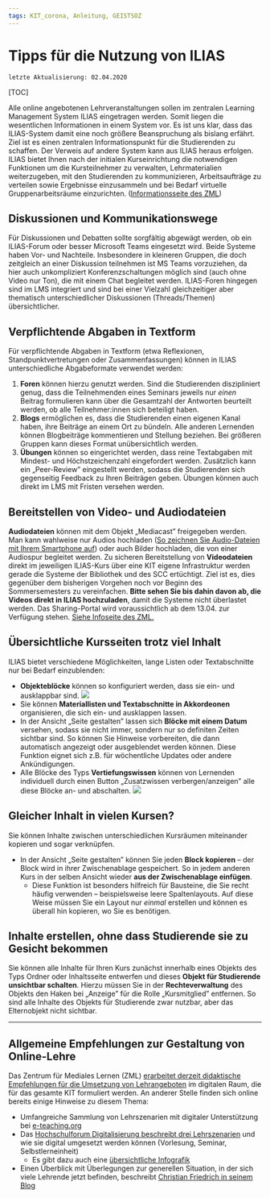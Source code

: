 ```yaml
---
tags: KIT_corona, Anleitung, GEISTSOZ
---
```


# Tipps für die Nutzung von ILIAS
```
letzte Aktualisierung: 02.04.2020
```
[TOC]

Alle online angebotenen Lehrveranstaltungen sollen im zentralen Learning Management System ILIAS eingetragen werden. Somit liegen die wesentlichen Informationen in einem System vor. Es ist uns klar, dass das ILIAS-System damit eine noch größere Beanspruchung als bislang erfährt. Ziel ist es einen zentralen Informationspunkt für die Studierenden zu schaffen. Der Verweis auf andere System kann aus ILIAS heraus erfolgen.
ILIAS bietet Ihnen nach der initialen Kurseinrichtung die notwendigen Funktionen um die Kursteilnehmer zu verwalten, Lehrmaterialien weiterzugeben, mit den Studierenden zu kommunizieren, Arbeitsaufträge zu verteilen sowie Ergebnisse einzusammeln und bei Bedarf virtuelle Gruppenarbeitsräume einzurichten. ([Informationsseite des ZML](http://www.zml.kit.edu/corona-ilias-nutzung.php))

## Diskussionen und Kommunikationswege
Für Diskussionen und Debatten sollte sorgfältig abgewägt werden, ob ein ILIAS-Forum oder besser Microsoft Teams eingesetzt wird. Beide Systeme haben Vor- und Nachteile. Insbesondere in kleineren Gruppen, die doch zeitgleich an einer Diskussion teilnehmen ist MS Teams vorzuziehen, da hier auch unkompliziert Konferenzschaltungen möglich sind (auch ohne Video nur Ton), die mit einem Chat begleitet werden. ILIAS-Foren hingegen sind im LMS integriert und sind bei einer Vielzahl gleichzeitiger aber thematisch unterschiedlicher Diskussionen (Threads/Themen) übersichtlicher.

## Verpflichtende Abgaben in Textform
Für verpflichtende Abgaben in Textform (etwa Reflexionen, Standpunktvertretungen oder Zusammenfassungen) können in ILIAS unterschiedliche Abgabeformate verwendet werden:
1. **Foren** können hierzu genutzt werden. Sind die Studierenden diszipliniert genug, dass die Teilnehmenden eines Seminars jeweils nur *einen* Beitrag formulieren kann über die Gesamtzahl der Antworten beurteilt werden, ob alle Teilnehmer:innen sich beteiligt haben.
2. **Blogs** ermöglichen es, dass die Studierenden einen eigenen Kanal haben, ihre Beiträge an einem Ort zu bündeln. Alle anderen Lernenden können Blogbeiträge kommentieren und Stellung beziehen. Bei größeren Gruppen kann dieses Format unübersichtlich werden.
3. **Übungen** können so eingerichtet werden, dass reine Textabgaben mit Mindest- und Höchstzeichenzahl eingefordert werden. Zusätzlich kann ein „Peer-Review” eingestellt werden, sodass die Studierenden sich gegenseitig Feedback zu Ihren Beiträgen geben. Übungen können auch direkt im LMS mit Fristen versehen werden.

## Bereitstellen von Video- und Audiodateien
**Audiodateien** können mit dem Objekt „Mediacast” freigegeben werden. Man kann wahlweise nur Audios hochladen ([So zeichnen Sie Audio-Dateien mit Ihrem Smartphone auf](https://s.kit.edu/tutorial-smartphone-diktiergert)) oder auch Bilder hochladen, die von einer Audiospur begleitet werden.
Zu sicheren Bereitstellung von **Videodateien** direkt im jeweiligen ILIAS-Kurs über eine KIT eigene Infrastruktur werden gerade die Systeme der Bibliothek und des SCC ertüchtigt. Ziel ist es, dies gegenüber dem bisherigen Vorgehen noch vor Beginn des Sommersemesters zu vereinfachen. **Bitte sehen Sie bis dahin davon ab, die Videos direkt in ILIAS hochzuladen**, damit die Systeme nicht überlastet werden. Das Sharing-Portal wird voraussichtlich ab dem 13.04. zur Verfügung stehen. [Siehe Infoseite des ZML.](http://www.zml.kit.edu/corona-screenrecording.php)

## Übersichtliche Kursseiten trotz viel Inhalt
ILIAS bietet verschiedene Möglichkeiten, lange Listen oder Textabschnitte nur bei Bedarf einzublenden:
* **Objekteblöcke** können so konfiguriert werden, dass sie ein- und ausklappbar sind.
![](https://i.imgur.com/qCH35Yw.png)
* Sie können **Materiallisten und Textabschnitte in Akkordeonen** organisieren, die sich ein- und ausklappen lassen.
* In der Ansicht „Seite gestalten” lassen sich **Blöcke mit einem Datum** versehen, sodass sie nicht immer, sondern nur so definiten Zeiten sichtbar sind. So können Sie Hinweise vorbereiten, die dann automatisch angezeigt oder ausgeblendet werden können. Diese Funktion eignet sich z.B. für wöchentliche Updates oder andere Ankündigungen.
* Alle Blöcke des Typs **Vertiefungswissen** können von Lernenden individuell durch einen Button „Zusatzwissen verbergen/anzeigen” alle diese Blöcke an- und abschalten.
![](https://i.imgur.com/th6clfc.png)

## Gleicher Inhalt in vielen Kursen?
Sie können Inhalte zwischen unterschiedlichen Kursräumen miteinander kopieren und sogar verknüpfen.

* In der Ansicht „Seite gestalten” können Sie jeden **Block  kopieren** – der Block wird in ihrer Zwischenablage gespeichert. So in jedem anderen Kurs in der selben Ansicht wieder **aus der Zwischenablage einfügen**. 
    * Diese Funktion ist besonders hilfreich für Bausteine, die Sie recht häufig verwenden – beispielsweise leere Spaltenlayouts. Auf diese Weise müssen Sie ein Layout nur *einmal* erstellen und können es überall hin kopieren, wo Sie es benötigen.

## Inhalte erstellen, ohne dass Studierende sie zu Gesicht bekommen
Sie können alle Inhalte für Ihren Kurs zunächst innerhalb eines Objekts des Typs Ordner oder Inhaltsseite entwerfen und dieses **Objekt für Studierende unsichtbar schalten**.
Hierzu müssen Sie in der **Rechteverwaltung** des Objekts den Haken bei „Anzeige” für die Rolle „Kursmitglied” entfernen.
So sind alle Inhalte des Objekts für Studierende zwar nutzbar, aber das Elternobjekt nicht sichtbar.

---

## Allgemeine Empfehlungen zur Gestaltung von Online-Lehre
Das Zentrum für Mediales Lernen (ZML) [erarbeitet derzeit didaktische Empfehlungen für die Umsetzung von Lehrangeboten](http://www.zml.kit.edu/corona-online-lehre.php) im digitalen Raum, die für das gesamte KIT formuliert werden. An anderer Stelle finden sich online bereits einige Hinweise zu diesem Thema:

* Umfangreiche Sammlung von Lehrszenarien mit digitaler Unterstützung bei [e-teaching.org](https://www.e-teaching.org/lehrszenarien)
* Das [Hochschulforum Digitalisierung beschreibt drei Lehrszenarien](https://hochschulforumdigitalisierung.de/de/blog/3-lehrszenarien) und wie sie digital umgesetzt werden können (Vorlesung, Seminar, Selbstlerneinheit)
    * Es gibt dazu auch eine [übersichtliche Infografik](https://hochschulforumdigitalisierung.de/sites/default/files/downloads/Virtuelle%20Lehrszenarien.pdf)
* Einen Überblick mit Überlegungen zur generellen Situation, in der sich viele Lehrende jetzt befinden, beschreibt [Christian Friedrich in seinem Blog](https://blog.christianfriedrich.org/deutsch/den-einstieg-in-online-lehre-finden-geduld-improvisation-netzwerke-suchen/)
